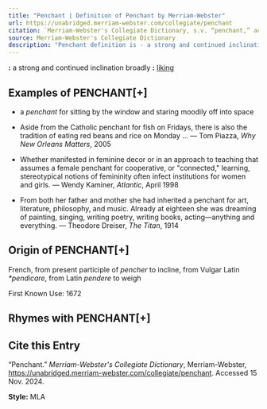 ```yaml
---
title: "Penchant | Definition of Penchant by Merriam-Webster"
url: https://unabridged.merriam-webster.com/collegiate/penchant
citation: `Merriam-Webster's Collegiate Dictionary, s.v. “penchant,” accessed November 15, 2024, https://unabridged.merriam-webster.com/collegiate/penchant.`
source: Merriam-Webster's Collegiate Dictionary
description: "Penchant definition is - a strong and continued inclination; broadly : liking."
---
```

**:** a strong and continued inclination broadly **:** [liking](https://unabridged.merriam-webster.com/collegiate/liking)

## Examples of PENCHANT\[+\]

- a *penchant* for sitting by the window and staring moodily off into space
- Aside from the Catholic penchant for fish on Fridays, there is also the tradition of eating red beans and rice on Monday … — Tom Piazza, *Why New Orleans Matters*, 2005

- Whether manifested in feminine decor or in an approach to teaching that assumes a female penchant for cooperative, or "connected," learning, stereotypical notions of femininity often infect institutions for women and girls. — Wendy Kaminer, *Atlantic*, April 1998
- From both her father and mother she had inherited a penchant for art, literature, philosophy, and music. Already at eighteen she was dreaming of painting, singing, writing poetry, writing books, acting—anything and everything. — Theodore Dreiser, *The Titan*, 1914

## Origin of PENCHANT\[+\]

French, from present participle of *pencher* to incline, from Vulgar Latin *\*pendicare*, from Latin *pendere* to weigh

First Known Use: 1672

## Rhymes with PENCHANT\[+\]

## Cite this Entry

“Penchant.” *Merriam-Webster's Collegiate Dictionary*, Merriam-Webster, https://unabridged.merriam-webster.com/collegiate/penchant. Accessed 15 Nov. 2024.

**Style:** MLA